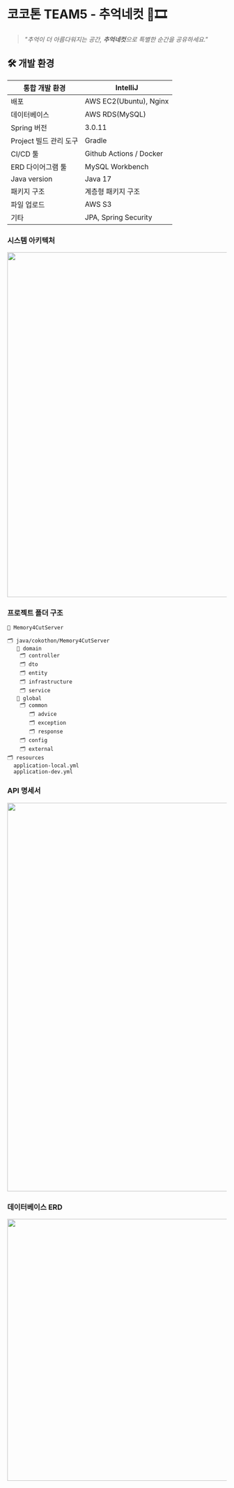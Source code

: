 # 코코톤 TEAM5 - 추억네컷 📸🎞️

> *"추억이 더 아름다워지는 공간, **추억네컷**으로 특별한 순간을 공유하세요."*
> 

## 🛠️ 개발 환경

| 통합 개발 환경 | IntelliJ |
| --- | --- |
| 배포 | AWS EC2(Ubuntu), Nginx |
| 데이터베이스 | AWS RDS(MySQL) |
| Spring 버전 | 3.0.11 |
| Project 빌드 관리 도구 | Gradle |
| CI/CD 툴 | Github Actions / Docker |
| ERD 다이어그램 툴 | MySQL Workbench |
| Java version | Java 17 |
| 패키지 구조 | 계층형 패키지 구조 |
| 파일 업로드  | AWS S3 |
| 기타 | JPA, Spring Security |

### 시스템 아키텍처

<img src="https://github.com/COKOTHON2023-TEAM5/Memory4Cut-Server/assets/80024278/5e987196-d74c-40d9-b84a-e6eb71bcb450" width=790 />

### 프로젝트 폴더 구조

```
📂 Memory4CutServer

🗂 java/cokothon/Memory4CutServer
   📂 domain
	🗂 controller
	🗂 dto
	🗂 entity
	🗂 infrastructure
	🗂 service
   📂 global
	🗂 common
	   🗂 advice
	   🗂 exception
	   🗂 response
	🗂 config
	🗂 external
🗂 resources
  application-local.yml
  application-dev.yml

```

### API 명세서
<img src="https://github.com/COKOTHON2023-TEAM5/Memory4Cut-Server/assets/80024278/63c1f8a0-1c89-4936-b659-b08e20ec6d19" width=890 />


### 데이터베이스 ERD
<img src="https://github.com/COKOTHON2023-TEAM5/Memory4Cut-Server/assets/80024278/bb4828c5-f526-4710-ae0c-bae66adb8a51" width=600 />
